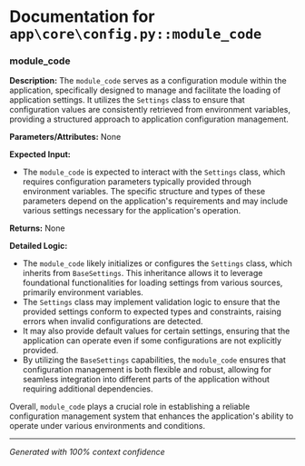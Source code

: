 # Documentation for `app\core\config.py::module_code`

### module_code

**Description:**
The `module_code` serves as a configuration module within the application, specifically designed to manage and facilitate the loading of application settings. It utilizes the `Settings` class to ensure that configuration values are consistently retrieved from environment variables, providing a structured approach to application configuration management.

**Parameters/Attributes:**
None

**Expected Input:**
- The `module_code` is expected to interact with the `Settings` class, which requires configuration parameters typically provided through environment variables. The specific structure and types of these parameters depend on the application's requirements and may include various settings necessary for the application's operation.

**Returns:**
None

**Detailed Logic:**
- The `module_code` likely initializes or configures the `Settings` class, which inherits from `BaseSettings`. This inheritance allows it to leverage foundational functionalities for loading settings from various sources, primarily environment variables.
- The `Settings` class may implement validation logic to ensure that the provided settings conform to expected types and constraints, raising errors when invalid configurations are detected.
- It may also provide default values for certain settings, ensuring that the application can operate even if some configurations are not explicitly provided.
- By utilizing the `BaseSettings` capabilities, the `module_code` ensures that configuration management is both flexible and robust, allowing for seamless integration into different parts of the application without requiring additional dependencies. 

Overall, `module_code` plays a crucial role in establishing a reliable configuration management system that enhances the application's ability to operate under various environments and conditions.

---
*Generated with 100% context confidence*

